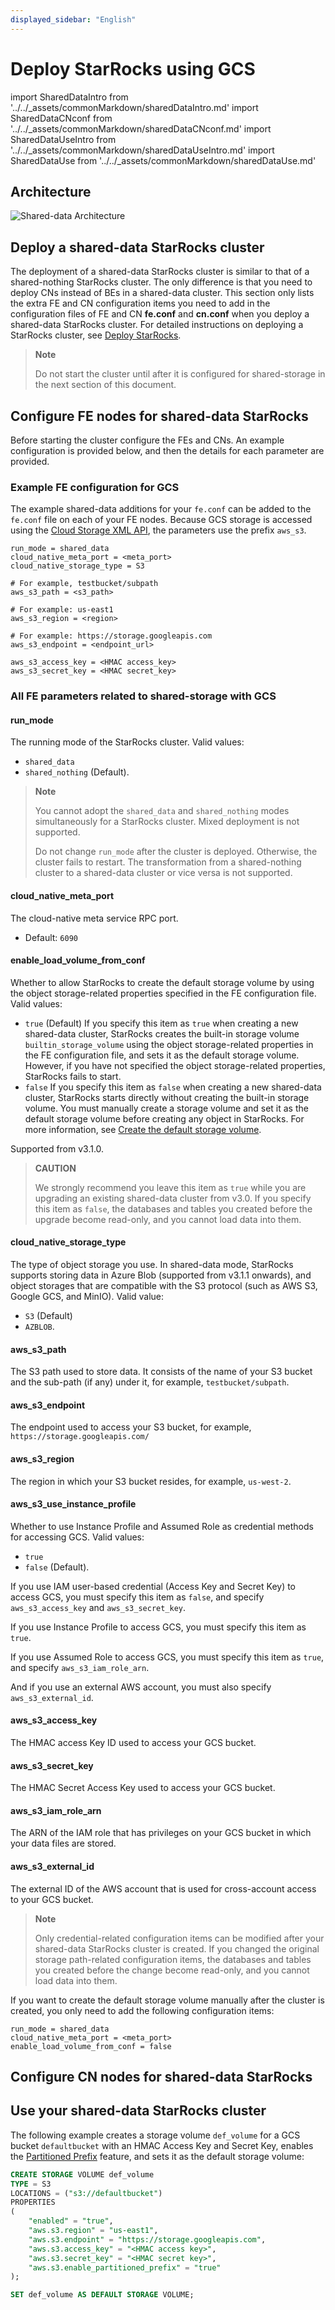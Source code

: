 ```yaml
---
displayed_sidebar: "English"
---
```


# Deploy StarRocks using GCS

import SharedDataIntro from '../../_assets/commonMarkdown/sharedDataIntro.md'
import SharedDataCNconf from '../../_assets/commonMarkdown/sharedDataCNconf.md'
import SharedDataUseIntro from '../../_assets/commonMarkdown/sharedDataUseIntro.md'
import SharedDataUse from '../../_assets/commonMarkdown/sharedDataUse.md'

<SharedDataIntro />

## Architecture

![Shared-data Architecture](../../_assets/share_data_arch.png)

## Deploy a shared-data StarRocks cluster

The deployment of a shared-data StarRocks cluster is similar to that of a shared-nothing StarRocks cluster. The only difference is that you need to deploy CNs instead of BEs in a shared-data cluster. This section only lists the extra FE and CN configuration items you need to add in the configuration files of FE and CN **fe.conf** and **cn.conf** when you deploy a shared-data StarRocks cluster. For detailed instructions on deploying a StarRocks cluster, see [Deploy StarRocks](../../deployment/deploy_manually.md).

> **Note**
>
> Do not start the cluster until after it is configured for shared-storage in the next section of this document.

## Configure FE nodes for shared-data StarRocks

Before starting the cluster configure the FEs and CNs. An example configuration is provided below, and then the details for each parameter are provided.

### Example FE configuration for GCS

The example shared-data additions for your `fe.conf` can be added to the `fe.conf` file on each
of your FE nodes. Because GCS storage is accessed using the
[Cloud Storage XML API](https://cloud.google.com/storage/docs/xml-api/overview), the parameters
use the prefix `aws_s3`.

  ```Properties
  run_mode = shared_data
  cloud_native_meta_port = <meta_port>
  cloud_native_storage_type = S3

  # For example, testbucket/subpath
  aws_s3_path = <s3_path>

  # For example: us-east1
  aws_s3_region = <region>

  # For example: https://storage.googleapis.com
  aws_s3_endpoint = <endpoint_url>

  aws_s3_access_key = <HMAC access_key>
  aws_s3_secret_key = <HMAC secret_key>
  ```

### All FE parameters related to shared-storage with GCS

#### run_mode

The running mode of the StarRocks cluster. Valid values:

- `shared_data`
- `shared_nothing` (Default).

> **Note**
>
> You cannot adopt the `shared_data` and `shared_nothing` modes simultaneously for a StarRocks cluster. Mixed deployment is not supported.
>
> Do not change `run_mode` after the cluster is deployed. Otherwise, the cluster fails to restart. The transformation from a shared-nothing cluster to a shared-data cluster or vice versa is not supported.

#### cloud_native_meta_port

The cloud-native meta service RPC port.

- Default: `6090`

#### enable_load_volume_from_conf

Whether to allow StarRocks to create the default storage volume by using the object storage-related properties specified in the FE configuration file. Valid values:

- `true` (Default) If you specify this item as `true` when creating a new shared-data cluster, StarRocks creates the built-in storage volume `builtin_storage_volume` using the object storage-related properties in the FE configuration file, and sets it as the default storage volume. However, if you have not specified the object storage-related properties, StarRocks fails to start.
- `false` If you specify this item as `false` when creating a new shared-data cluster, StarRocks starts directly without creating the built-in storage volume. You must manually create a storage volume and set it as the default storage volume before creating any object in StarRocks. For more information, see [Create the default storage volume](#use-your-shared-data-starrocks-cluster).

Supported from v3.1.0.

> **CAUTION**
>
> We strongly recommend you leave this item as `true` while you are upgrading an existing shared-data cluster from v3.0. If you specify this item as `false`, the databases and tables you created before the upgrade become read-only, and you cannot load data into them.

#### cloud_native_storage_type

The type of object storage you use. In shared-data mode, StarRocks supports storing data in Azure Blob (supported from v3.1.1 onwards), and object storages that are compatible with the S3 protocol (such as AWS S3, Google GCS, and MinIO). Valid value:

- `S3` (Default)
- `AZBLOB`.

#### aws_s3_path

The S3 path used to store data. It consists of the name of your S3 bucket and the sub-path (if any) under it, for example, `testbucket/subpath`.

#### aws_s3_endpoint

The endpoint used to access your S3 bucket, for example, `https://storage.googleapis.com/`

#### aws_s3_region

The region in which your S3 bucket resides, for example, `us-west-2`.

#### aws_s3_use_instance_profile

Whether to use Instance Profile and Assumed Role as credential methods for accessing GCS. Valid values:

- `true`
- `false` (Default).

If you use IAM user-based credential (Access Key and Secret Key) to access GCS, you must specify this item as `false`, and specify `aws_s3_access_key` and `aws_s3_secret_key`.

If you use Instance Profile to access GCS, you must specify this item as `true`.

If you use Assumed Role to access GCS, you must specify this item as `true`, and specify `aws_s3_iam_role_arn`.

And if you use an external AWS account,  you must also specify `aws_s3_external_id`.

#### aws_s3_access_key

The HMAC access Key ID used to access your GCS bucket.

#### aws_s3_secret_key

The HMAC Secret Access Key used to access your GCS bucket.

#### aws_s3_iam_role_arn

The ARN of the IAM role that has privileges on your GCS bucket in which your data files are stored.

#### aws_s3_external_id

The external ID of the AWS account that is used for cross-account access to your GCS bucket.

> **Note**
>
> Only credential-related configuration items can be modified after your shared-data StarRocks cluster is created. If you changed the original storage path-related configuration items, the databases and tables you created before the change become read-only, and you cannot load data into them.

If you want to create the default storage volume manually after the cluster is created, you only need to add the following configuration items:

```Properties
run_mode = shared_data
cloud_native_meta_port = <meta_port>
enable_load_volume_from_conf = false
```

## Configure CN nodes for shared-data StarRocks

<SharedDataCNconf />

## Use your shared-data StarRocks cluster

<SharedDataUseIntro />

The following example creates a storage volume `def_volume` for a GCS bucket `defaultbucket` with an HMAC Access Key and Secret Key, enables the [Partitioned Prefix](../../sql-reference/sql-statements/Administration/cluster-management/storage_volume/CREATE_STORAGE_VOLUME.md#partitioned-prefix) feature, and sets it as the default storage volume:

```SQL
CREATE STORAGE VOLUME def_volume
TYPE = S3
LOCATIONS = ("s3://defaultbucket")
PROPERTIES
(
    "enabled" = "true",
    "aws.s3.region" = "us-east1",
    "aws.s3.endpoint" = "https://storage.googleapis.com",
    "aws.s3.access_key" = "<HMAC access key>",
    "aws.s3.secret_key" = "<HMAC secret key>",
    "aws.s3.enable_partitioned_prefix" = "true"
);

SET def_volume AS DEFAULT STORAGE VOLUME;
```

<SharedDataUse />
